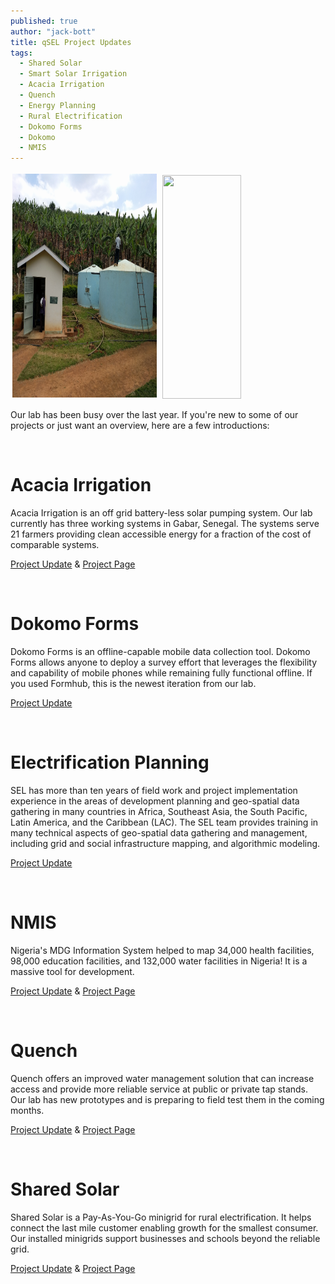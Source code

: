 ```yaml
---
published: true
author: "jack-bott"
title: qSEL Project Updates
tags:
  - Shared Solar
  - Smart Solar Irrigation
  - Acacia Irrigation
  - Quench
  - Energy Planning
  - Rural Electrification
  - Dokomo Forms
  - Dokomo
  - NMIS
---
```



<img width="46%" style="height:358px;margin:0.5%" src="/assets/uploads/blog/2017/qsel-project-updates/water-tanks.jpg"/>
<img width="50%" style="height:358px;margin:0.5%" src="/assets/uploads/blog/2017/qsel-project-updates/walking.jpg"/>

<p>
Our lab has been busy over the last year. If you're new to some of our projects
or just want an overview, here are a few introductions:
</p>

<br>

# Acacia Irrigation

<p>
Acacia Irrigation is an off grid battery-less solar pumping system. Our lab
currently has three working systems in Gabar, Senegal. The systems serve 21
farmers providing clean accessible energy for a fraction of the cost of
comparable systems.
</p>

[Project Update](/assets/uploads/blog/2017/qsel-project-updates/qSEL-AcaciaIrrigation-Brochure-2017.pdf)
&
[Project Page](/acacia-irrigation-project)

<br>

# Dokomo Forms

<p>
Dokomo Forms is an offline-capable mobile data collection tool. Dokomo Forms
allows anyone to deploy a survey effort that leverages the flexibility and
capability of mobile phones while remaining fully functional offline. If you
used Formhub, this is the newest iteration from our lab.
</p>

[Project Update](/assets/uploads/blog/2017/qsel-project-updates/qSEL-Dokomoforms-Brochure-2017.pdf)

<br>

# Electrification Planning

<p>
SEL has more than ten years of field work and project implementation experience
in the areas of development planning and geo-spatial data gathering in many
countries in Africa, Southeast Asia, the South Pacific, Latin America, and the
Caribbean (LAC). The SEL team provides training in many technical aspects of
geo-spatial data gathering and management, including grid and social
infrastructure mapping, and algorithmic modeling.
</p>

[Project Update](/assets/uploads/blog/2017/qsel-project-updates/qSEL-ElectrificationPlanning-Brochure-2017.pdf)

<br>

# NMIS

<p>
Nigeria's MDG Information System helped to map 34,000 health facilities, 98,000
education facilities, and 132,000 water facilities in Nigeria! It is a massive
tool for development.
</p>

[Project Update](/assets/uploads/blog/2017/qsel-project-updates/qSEL-NMIS-Brochure-2017.pdf)
&
[Project Page](/scale-up-initiative)

<br>

# Quench

<p>
Quench offers an improved water management solution that can increase access and
provide more reliable service at public or private tap stands. Our lab has new
prototypes and is preparing to field test them in the coming months.
</p>

[Project Update](/assets/uploads/blog/2017/qsel-project-updates/qSEL-Quench-Brochure-2017.pdf)
&
[Project Page](/quench)

<br>

# Shared Solar

<p>
Shared Solar is a Pay-As-You-Go minigrid for rural electrification. It helps
connect the last mile customer enabling growth for the smallest consumer. Our
installed minigrids support businesses and schools beyond the reliable grid.
</p>

[Project Update](/assets/uploads/blog/2017/qsel-project-updates/qSEL-SharedSolar-Brochure-2017.pdf)
&
[Project Page](/shared-solar)

<br>
